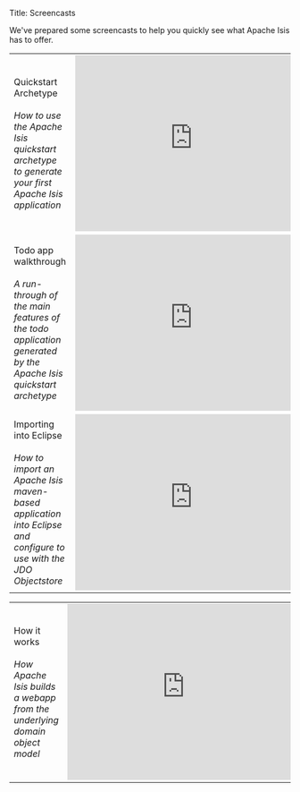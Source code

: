Title: Screencasts

We've prepared some screencasts to help you quickly see what Apache Isis has to offer.

<table>
  <tr>
    <td>Quickstart Archetype<br/><br/><i>How to use the Apache Isis quickstart archetype to generate your first Apache Isis application</i></td>
    <td>
      <iframe width="420" height="315" src="http://www.youtube.com/embed/RH6J4gx8OoA" frameborder="0" allowfullscreen></iframe>
    </td>
  </tr>
  <tr>
    <td>Todo app walkthrough<br/><br/><i>A run-through of the main features of the todo application generated by the Apache Isis quickstart archetype</i></td>
    <td>
      <iframe width="420" height="315" src="http://www.youtube.com/embed/1_vc01LIBUU" frameborder="0" allowfullscreen></iframe>
    </td>
  </tr>
  <tr>
    <td>Importing into Eclipse<br/><br/><i>How to import an Apache Isis maven-based application into Eclipse and configure to use with the JDO Objectstore</i></td>
    <td>
      <iframe width="420" height="315" src="http://www.youtube.com/embed/RgcYfjQ8yJA" frameborder="0" allowfullscreen></iframe>
    </td>
  </tr>
<table>
  <tr>
    <td>How it works<br/><br/><i>How Apache Isis builds a webapp from the underlying domain object model</i> </td>
    <td>
      <iframe width="420" height="315" src="http://www.youtube.com/embed/ludOLyi6VyY" frameborder="0" allowfullscreen></iframe>
    </td>
  </tr>
<table>

